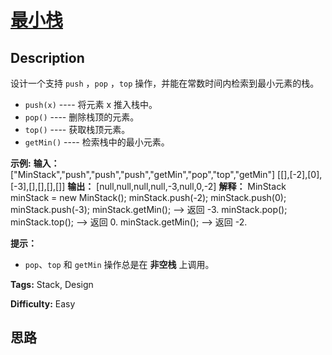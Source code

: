 # [最小栈][title]

## Description

设计一个支持 `push` ，`pop` ，`top` 操作，并能在常数时间内检索到最小元素的栈。

  * `push(x)` ---- 将元素 x 推入栈中。
  * `pop()` ---- 删除栈顶的元素。
  * `top()` ---- 获取栈顶元素。
  * `getMin()` ---- 检索栈中的最小元素。



**示例:**
            **输入：**    ["MinStack","push","push","push","getMin","pop","top","getMin"]    [[],[-2],[0],[-3],[],[],[],[]]        **输出：**    [null,null,null,null,-3,null,0,-2]        **解释：**    MinStack minStack = new MinStack();    minStack.push(-2);    minStack.push(0);    minStack.push(-3);    minStack.getMin();   --> 返回 -3.    minStack.pop();    minStack.top();      --> 返回 0.    minStack.getMin();   --> 返回 -2.    



**提示：**

  * `pop`、`top` 和 `getMin` 操作总是在 **非空栈** 上调用。


**Tags:** Stack, Design

**Difficulty:** Easy

## 思路

[title]: https://leetcode-cn.com/problems/min-stack
